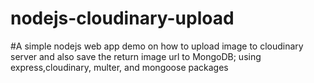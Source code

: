 # nodejs-cloudinary-upload

#A simple nodejs web app demo on how to upload image to cloudinary server and also save the return image url to MongoDB; using express,cloudinary, multer, and mongoose packages
